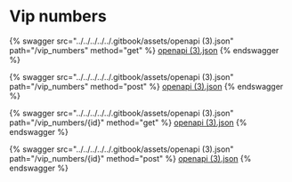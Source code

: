 # Vip numbers

{% swagger src="../../../../../.gitbook/assets/openapi (3).json" path="/vip_numbers" method="get" %}
[openapi (3).json](<../../../../../.gitbook/assets/openapi (3).json>)
{% endswagger %}

{% swagger src="../../../../../.gitbook/assets/openapi (3).json" path="/vip_numbers" method="post" %}
[openapi (3).json](<../../../../../.gitbook/assets/openapi (3).json>)
{% endswagger %}

{% swagger src="../../../../../.gitbook/assets/openapi (3).json" path="/vip_numbers/{id}" method="get" %}
[openapi (3).json](<../../../../../.gitbook/assets/openapi (3).json>)
{% endswagger %}

{% swagger src="../../../../../.gitbook/assets/openapi (3).json" path="/vip_numbers/{id}" method="post" %}
[openapi (3).json](<../../../../../.gitbook/assets/openapi (3).json>)
{% endswagger %}
